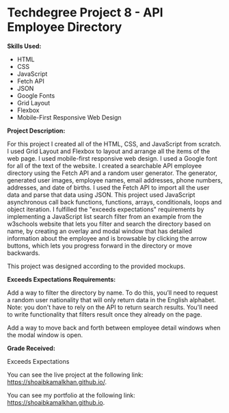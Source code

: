 # Techdegree Project 8 - API Employee Directory

**Skills Used:**

- HTML
- CSS
- JavaScript
- Fetch API
- JSON
- Google Fonts
- Grid Layout
- Flexbox
- Mobile-First Responsive Web Design

**Project Description:**

For this project I created all of the HTML, CSS, and JavaScript from scratch. I used Grid Layout and Flexbox to layout and arrange all the items of the web page. I used mobile-first responsive web design. I used a Google font for all of the text of the website. I created a searchable API employee directory using the Fetch API and a random user generator. The generator, generated user images, employee names, email addresses, phone numbers, addresses, and date of births. I used the Fetch API to import all the user data and parse that data using JSON. This project used JavaScript asynchronous call back functions, functions, arrays, conditionals, loops and object iteration. I fulfilled the "exceeds expectations" requirements by implementing a JavaScript list search filter from an example from the w3schools website that lets you filter and search the directory based on name, by creating an overlay and modal window that has detailed information about the employee and is browsable by clicking the arrow buttons, which lets you progress forward in the directory or move backwards.

This project was designed according to the provided mockups.

**Exceeds Expectations Requirements:**

Add a way to filter the directory by name. To do this, you’ll need to request a random user nationality that will only return data in the English alphabet. Note: you don't have to rely on the API to return search results. You'll need to write functionality that filters result once they already on the page.

Add a way to move back and forth between employee detail windows when the modal window is open.

**Grade Received:**

Exceeds Expectations

You can see the live project at the following link: https://shoaibkamalkhan.github.io/.

You can see my portfolio at the following link: https://shoaibkamalkhan.github.io.
